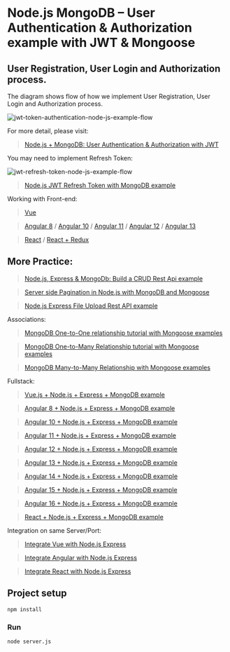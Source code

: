 # Node.js MongoDB – User Authentication & Authorization example with JWT & Mongoose

## User Registration, User Login and Authorization process.
The diagram shows flow of how we implement User Registration, User Login and Authorization process.

![jwt-token-authentication-node-js-example-flow](jwt-token-authentication-node-js-example-flow.png)

For more detail, please visit:
> [Node.js + MongoDB: User Authentication & Authorization with JWT](https://www.mokles.com/node-js-mongodb-auth-jwt/)

You may need to implement Refresh Token:

![jwt-refresh-token-node-js-example-flow](jwt-refresh-token-node-js-example-flow.png)

> [Node.js JWT Refresh Token with MongoDB example](https://www.mokles.com/jwt-refresh-token-node-js-mongodb/)

Working with Front-end:
> [Vue](https://www.mokles.com/jwt-vue-vuex-authentication/)

> [Angular 8](https://www.mokles.com/angular-jwt-authentication/) / [Angular 10](https://www.mokles.com/angular-10-jwt-auth/) / [Angular 11](https://www.mokles.com/angular-11-jwt-auth/) / [Angular 12](https://www.mokles.com/angular-12-jwt-auth/) / [Angular 13](https://www.mokles.com/angular-13-jwt-auth/)

> [React](https://www.mokles.com/react-jwt-auth/) / [React + Redux](https://www.mokles.com/react-redux-jwt-auth/)

## More Practice:
> [Node.js, Express & MongoDb: Build a CRUD Rest Api example](https://www.mokles.com/node-express-mongodb-crud-rest-api/)

> [Server side Pagination in Node.js with MongoDB and Mongoose](https://www.mokles.com/node-js-mongodb-pagination/)

> [Node.js Express File Upload Rest API example](https://www.mokles.com/node-js-express-file-upload/)

Associations:
> [MongoDB One-to-One relationship tutorial with Mongoose examples](https://www.mokles.com/mongoose-one-to-one-relationship-example/)

> [MongoDB One-to-Many Relationship tutorial with Mongoose examples](https://www.mokles.com/mongoose-one-to-many-relationship/)

> [MongoDB Many-to-Many Relationship with Mongoose examples](https://www.mokles.com/mongodb-many-to-many-mongoose/)

Fullstack:
> [Vue.js + Node.js + Express + MongoDB example](https://www.mokles.com/vue-node-express-mongodb-mevn-crud/)

> [Angular 8 + Node.js + Express + MongoDB example](https://www.mokles.com/angular-mongodb-node-express/)

> [Angular 10 + Node.js + Express + MongoDB example](https://www.mokles.com/angular-10-mongodb-node-express/)

> [Angular 11 + Node.js + Express + MongoDB example](https://www.mokles.com/angular-11-mongodb-node-js-express/)

> [Angular 12 + Node.js + Express + MongoDB example](https://www.mokles.com/angular-12-mongodb-node-js-express/)

> [Angular 13 + Node.js + Express + MongoDB example](https://www.mokles.com/mean-stack-crud-example-angular-13/)

> [Angular 14 + Node.js + Express + MongoDB example](https://www.mokles.com/mean-stack-crud-example-angular-14/)

> [Angular 15 + Node.js + Express + MongoDB example](https://www.mokles.com/angular-15-node-js-express-mongodb/)

> [Angular 16 + Node.js + Express + MongoDB example](https://www.mokles.com/angular-16-node-js-express-mongodb/)

> [React + Node.js + Express + MongoDB example](https://www.mokles.com/react-node-express-mongodb-mern-stack/)

Integration on same Server/Port:
> [Integrate Vue with Node.js Express](https://www.mokles.com/serve-vue-app-express/)

> [Integrate Angular with Node.js Express](https://www.mokles.com/integrate-angular-12-node-js/)

> [Integrate React with Node.js Express](https://www.mokles.com/integrate-react-express-same-server-port/)

## Project setup
```
npm install
```

### Run
```
node server.js
```
